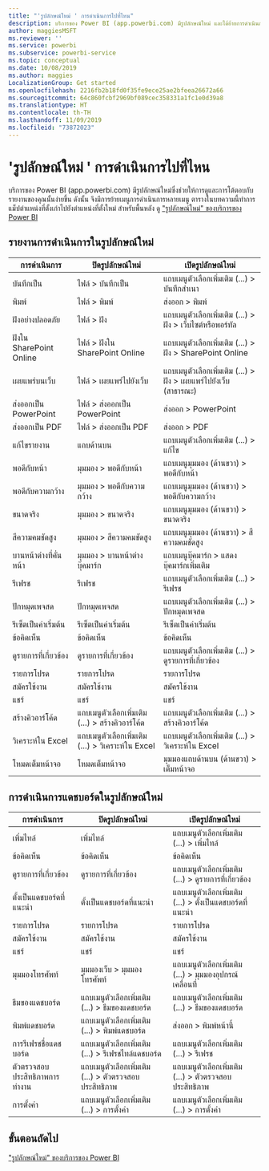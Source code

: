 ```yaml
---
title: "'รูปลักษณ์ใหม่ ' การดำเนินการไปที่ไหน"
description: บริการของ Power BI (app.powerbi.com) มีรูปลักษณ์ใหม่ และได้ย้ายการดำเนินการมากมาย บทความนี้มีตารางที่ทำการแม็ปตำแหน่งที่ตั้งเก่าไปยังตำแหน่งที่ตั้งใหม่
author: maggiesMSFT
ms.reviewer: ''
ms.service: powerbi
ms.subservice: powerbi-service
ms.topic: conceptual
ms.date: 10/08/2019
ms.author: maggies
LocalizationGroup: Get started
ms.openlocfilehash: 2216fb2b18fd0f35fe9ece25ae2bfeea26672a66
ms.sourcegitcommit: 64c860fcbf2969bf089cec358331a1fc1e0d39a8
ms.translationtype: HT
ms.contentlocale: th-TH
ms.lasthandoff: 11/09/2019
ms.locfileid: "73872023"
---
```

# <a name="the-new-look-where-did-the-actions-go"></a>'รูปลักษณ์ใหม่ ' การดำเนินการไปที่ไหน

บริการของ Power BI (app.powerbi.com) มีรูปลักษณ์ใหม่ซึ่งช่วยให้การดูและการโต้ตอบกับรายงานของคุณนั้นง่ายขึ้น ดังนั้น จึงมีการย้ายเมนูการดำเนินการหลายเมนู ตารางในบทความนี้ทำการแม็ปตำแหน่งที่ตั้งเก่าไปยังตำแหน่งที่ตั้งใหม่ สำหรับพื้นหลัง ดู ["รูปลักษณ์ใหม่" ของบริการของ Power BI](service-new-look.md)

## <a name="report-actions-in-the-new-look"></a>รายงานการดำเนินการในรูปลักษณ์ใหม่

|การดำเนินการ  |ปิดรูปลักษณ์ใหม่  |เปิดรูปลักษณ์ใหม่  |
|---------|---------|---------|
| บันทึกเป็น | ไฟล์ > บันทึกเป็น  | แถบเมนูตัวเลือกเพิ่มเติม (...) > บันทึกสำเนา |
| พิมพ์ | ไฟล์ > พิมพ์ | ส่งออก > พิมพ์ |
| ฝังอย่างปลอดภัย | ไฟล์ > ฝัง | แถบเมนูตัวเลือกเพิ่มเติม (...) > ฝัง > เว็บไซต์หรือพอร์ทัล |
| ฝังใน SharePoint Online | ไฟล์ > ฝังใน SharePoint Online | แถบเมนูตัวเลือกเพิ่มเติม (...) > ฝัง > SharePoint Online |
| เผยแพร่บนเว็บ | ไฟล์ > เผยแพร่ไปยังเว็บ | แถบเมนูตัวเลือกเพิ่มเติม (...) > ฝัง > เผยแพร่ไปยังเว็บ (สาธารณะ) |
| ส่งออกเป็น PowerPoint | ไฟล์ > ส่งออกเป็น PowerPoint | ส่งออก > PowerPoint |
| ส่งออกเป็น PDF | ไฟล์ > ส่งออกเป็น PDF | ส่งออก > PDF |
|แก้ไขรายงาน  | แถบด้านบน   | แถบเมนูตัวเลือกเพิ่มเติม (...) > แก้ไข |
| พอดีกับหน้า | มุมมอง > พอดีกับหน้า | แถบเมนูมุมมอง (ด้านขวา) > พอดีกับหน้า |
| พอดีกับความกว้าง | มุมมอง > พอดีกับความกว้าง | แถบเมนูมุมมอง (ด้านขวา) > พอดีกับความกว้าง |
| ขนาดจริง | มุมมอง > ขนาดจริง | แถบเมนูมุมมอง (ด้านขวา) > ขนาดจริง |
| สีความคมชัดสูง | มุมมอง > สีความคมชัดสูง | แถบเมนูมุมมอง (ด้านขวา) > สีความคมชัดสูง |
| บานหน้าต่างที่คั่นหน้า | มุมมอง > บานหน้าต่างบุ๊คมาร์ก |  แถบเมนูบุ๊คมาร์ก > แสดงบุ๊คมาร์กเพิ่มเติม |
| รีเฟรช | รีเฟรช | แถบเมนูตัวเลือกเพิ่มเติม (...) > รีเฟรช |
| ปักหมุดเพจสด | ปักหมุดเพจสด | แถบเมนูตัวเลือกเพิ่มเติม (...) > ปักหมุดเพจสด |
| รีเซ็ตเป็นค่าเริ่มต้น | รีเซ็ตเป็นค่าเริ่มต้น | รีเซ็ตเป็นค่าเริ่มต้น |
| ข้อคิดเห็น | ข้อคิดเห็น | ข้อคิดเห็น |
| ดูรายการที่เกี่ยวข้อง | ดูรายการที่เกี่ยวข้อง | แถบเมนูตัวเลือกเพิ่มเติม (...) > ดูรายการที่เกี่ยวข้อง |
| รายการโปรด | รายการโปรด | รายการโปรด |
| สมัครใช้งาน | สมัครใช้งาน |สมัครใช้งาน |
| แชร์ | แชร์ | แชร์ |
| สร้างคิวอาร์โค้ด | แถบเมนูตัวเลือกเพิ่มเติม (...) > สร้างคิวอาร์โค้ด | แถบเมนูตัวเลือกเพิ่มเติม (...) > สร้างคิวอาร์โค้ด |
| วิเคราะห์ใน Excel | แถบเมนูตัวเลือกเพิ่มเติม (...) > วิเคราะห์ใน Excel | แถบเมนูตัวเลือกเพิ่มเติม (...) > วิเคราะห์ใน Excel |
| โหมดเต็มหน้าจอ | โหมดเต็มหน้าจอ | มุมมองแถบด้านบน (ด้านขวา) > เต็มหน้าจอ |

## <a name="dashboard-actions-in-the-new-look"></a>การดำเนินการแดชบอร์ดในรูปลักษณ์ใหม่

|การดำเนินการ  |ปิดรูปลักษณ์ใหม่  |เปิดรูปลักษณ์ใหม่  |
|---------|---------|---------|
| เพิ่มไทล์ | เพิ่มไทล์ | แถบเมนูตัวเลือกเพิ่มเติม (...) > เพิ่มไทล์ |
| ข้อคิดเห็น | ข้อคิดเห็น | ข้อคิดเห็น |
| ดูรายการที่เกี่ยวข้อง | ดูรายการที่เกี่ยวข้อง | แถบเมนูตัวเลือกเพิ่มเติม (...) > ดูรายการที่เกี่ยวข้อง |
| ตั้งเป็นแดชบอร์ดที่แนะนำ | ตั้งเป็นแดชบอร์ดที่แนะนำ| แถบเมนูตัวเลือกเพิ่มเติม (...) > ตั้งเป็นแดชบอร์ดที่แนะนำ|
| รายการโปรด | รายการโปรด | รายการโปรด |
| สมัครใช้งาน | สมัครใช้งาน |สมัครใช้งาน |
| แชร์ | แชร์ | แชร์ |
| มุมมองโทรศัพท์ | มุมมองเว็บ > มุมมองโทรศัพท์ | แถบเมนูตัวเลือกเพิ่มเติม (...) > มุมมองอุปกรณ์เคลื่อนที่ |
| ธีมของแดชบอร์ด | แถบเมนูตัวเลือกเพิ่มเติม (...) > ธีมของแดชบอร์ด | แถบเมนูตัวเลือกเพิ่มเติม (...) > ธีมของแดชบอร์ด |
| พิมพ์แดชบอร์ด | แถบเมนูตัวเลือกเพิ่มเติม (...) > พิมพ์แดชบอร์ด | ส่งออก > พิมพ์หน้านี้ |
| การรีเฟรชชื่อแดชบอร์ด | แถบเมนูตัวเลือกเพิ่มเติม (...) > รีเฟรชไทล์แดชบอร์ด | แถบเมนูตัวเลือกเพิ่มเติม (...) > รีเฟรช |
| ตัวตรวจสอบประสิทธิภาพการทำงาน | แถบเมนูตัวเลือกเพิ่มเติม (...) > ตัวตรวจสอบประสิทธิภาพ | แถบเมนูตัวเลือกเพิ่มเติม (...) > ตัวตรวจสอบประสิทธิภาพ |
| การตั้งค่า | แถบเมนูตัวเลือกเพิ่มเติม (...) > การตั้งค่า | แถบเมนูตัวเลือกเพิ่มเติม (...) > การตั้งค่า |

## <a name="next-steps"></a>ขั้นตอนถัดไป

["รูปลักษณ์ใหม่" ของบริการของ Power BI](service-new-look.md)
